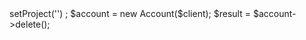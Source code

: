 <?php

use Appwrite\Client;
use Appwrite\Services\Account;

$client = new Client();

$client
    ->setProject('')
;

$account = new Account($client);

$result = $account->delete();